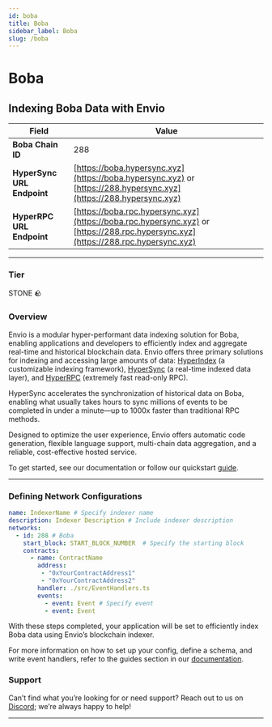 ```yaml
---
id: boba
title: Boba
sidebar_label: Boba
slug: /boba
---
```


# Boba

## Indexing Boba Data with Envio

| **Field**                     | **Value**                                                                                          |
|-------------------------------|----------------------------------------------------------------------------------------------------|
| **Boba Chain ID**     | 288                                                                                            |
| **HyperSync URL Endpoint**    | [https://boba.hypersync.xyz](https://boba.hypersync.xyz) or [https://288.hypersync.xyz](https://288.hypersync.xyz) |
| **HyperRPC URL Endpoint**     | [https://boba.rpc.hypersync.xyz](https://boba.rpc.hypersync.xyz) or [https://288.rpc.hypersync.xyz](https://288.rpc.hypersync.xyz) |

---

### Tier

STONE 🪨

### Overview

Envio is a modular hyper-performant data indexing solution for Boba, enabling applications and developers to efficiently index and aggregate real-time and historical blockchain data. Envio offers three primary solutions for indexing and accessing large amounts of data: [HyperIndex](/docs/HyperIndex/overview) (a customizable indexing framework), [HyperSync](/docs/HyperSync/overview) (a real-time indexed data layer), and [HyperRPC](/docs/HyperRPC/overview-hyperrpc) (extremely fast read-only RPC).

HyperSync accelerates the synchronization of historical data on Boba, enabling what usually takes hours to sync millions of events to be completed in under a minute—up to 1000x faster than traditional RPC methods.

Designed to optimize the user experience, Envio offers automatic code generation, flexible language support, multi-chain data aggregation, and a reliable, cost-effective hosted service.

To get started, see our documentation or follow our quickstart [guide](/docs/HyperIndex/contract-import).

---

### Defining Network Configurations

```yaml
name: IndexerName # Specify indexer name
description: Indexer Description # Include indexer description
networks:
  - id: 288 # Boba  
    start_block: START_BLOCK_NUMBER  # Specify the starting block
    contracts:
      - name: ContractName
        address:
         - "0xYourContractAddress1"
         - "0xYourContractAddress2"
        handler: ./src/EventHandlers.ts
        events:
          - event: Event # Specify event
          - event: Event
```

With these steps completed, your application will be set to efficiently index Boba data using Envio’s blockchain indexer.

For more information on how to set up your config, define a schema, and write event handlers, refer to the guides section in our [documentation](/docs/HyperIndex/configuration-file).

### Support

Can’t find what you’re looking for or need support? Reach out to us on [Discord](https://discord.com/invite/Q9qt8gZ2fX); we’re always happy to help!

---
